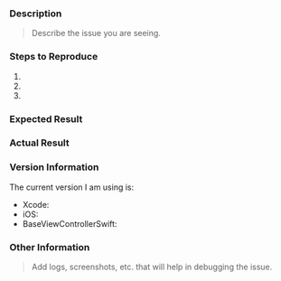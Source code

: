 ### Description

> Describe the issue you are seeing.

### Steps to Reproduce

1.
2.
3. 

### Expected Result

### Actual Result

### Version Information

The current version I am using is:

- Xcode:
- iOS:
- BaseViewControllerSwift:

### Other Information

> Add logs, screenshots, etc. that will help in debugging the issue.

